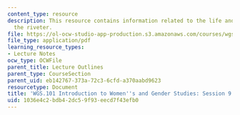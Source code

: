 ```yaml
---
content_type: resource
description: This resource contains information related to the life and times of rosie
  the riveter.
file: https://ol-ocw-studio-app-production.s3.amazonaws.com/courses/wgs-101-introduction-to-womens-and-gender-studies-fall-2014/1036e4c2bdb42dc59f93eecd7f43efb0_MITWGS_101F14_Sess9.pdf
file_type: application/pdf
learning_resource_types:
- Lecture Notes
ocw_type: OCWFile
parent_title: Lecture Outlines
parent_type: CourseSection
parent_uid: eb142767-373a-72c3-6cfd-a370aabd9623
resourcetype: Document
title: 'WGS.101 Introduction to Women''s and Gender Studies: Session 9 Lecture Outline'
uid: 1036e4c2-bdb4-2dc5-9f93-eecd7f43efb0
---
```

